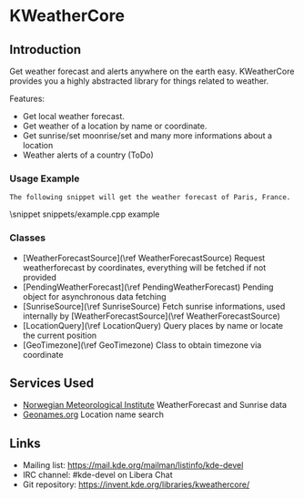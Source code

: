# KWeatherCore

## Introduction
Get weather forecast and alerts anywhere on the earth easy.
KWeatherCore provides you a highly abstracted library for things related to weather.

Features:
* Get local weather forecast.
* Get weather of a location by name or coordinate.
* Get sunrise/set moonrise/set and many more informations about a location
* Weather alerts of a country (ToDo)

### Usage Example
    The following snippet will get the weather forecast of Paris, France.
\snippet snippets/example.cpp example

### Classes
* [WeatherForecastSource](\ref WeatherForecastSource) Request weatherforecast by coordinates, everything will be fetched if not provided
* [PendingWeatherForecast](\ref PendingWeatherForecast) Pending object for asynchronous data fetching
* [SunriseSource](\ref SunriseSource) Fetch sunrise informations, used internally by [WeatherForecastSource](\ref WeatherForecastSource)
* [LocationQuery](\ref LocationQuery) Query places by name or locate the current position
* [GeoTimezone](\ref GeoTimezone) Class to obtain timezone via coordinate

## Services Used
* [Norwegian Meteorological Institute](https://www.met.no/) WeatherForecast and Sunrise data
* [Geonames.org](https://geonames.org) Location name search

## Links

- Mailing list: <https://mail.kde.org/mailman/listinfo/kde-devel>
- IRC channel: #kde-devel on Libera Chat
- Git repository: <https://invent.kde.org/libraries/kweathercore/>
